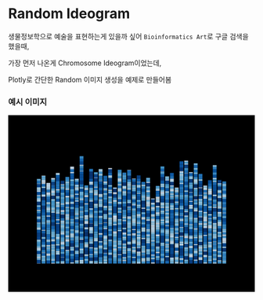# Random Ideogram

생물정보학으로 예술을 표현하는게 있을까 싶어 `Bioinformatics Art`로 구글 검색을 했을때,

가장 먼저 나온게 Chromosome Ideogram이었는데, 

Plotly로 간단한 Random 이미지 생성을 예제로 만들어봄

### 예시 이미지

![Image](Test.png)